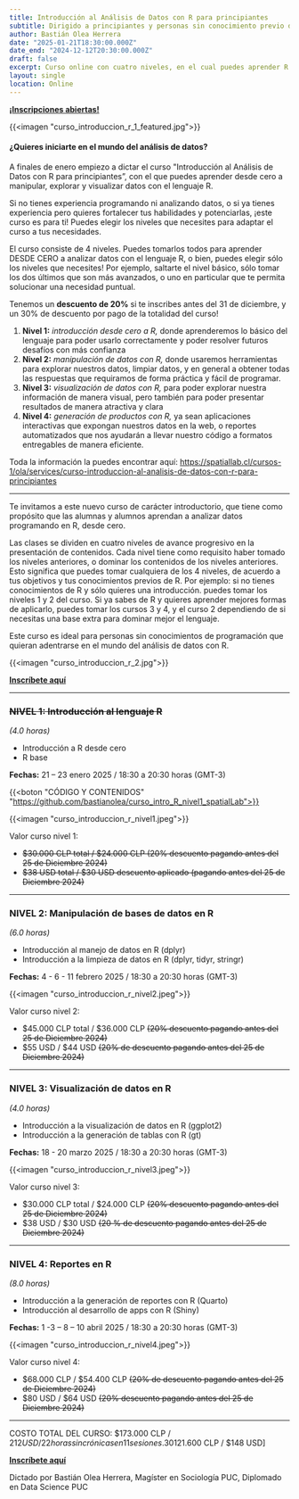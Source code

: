 ```yaml
---
title: Introducción al Análisis de Datos con R para principiantes
subtitle: Dirigido a principiantes y personas sin conocimiento previo de R
author: Bastián Olea Herrera
date: "2025-01-21T18:30:00.000Z"
date_end: "2024-12-12T20:30:00.000Z"
draft: false
excerpt: Curso online con cuatro niveles, en el cual puedes aprender R desde cero, sin conocimientos previos, y adentrarte en los siguientes niveles dependiendo de tus necesidades, o bien, tomar los niveles superiores para mejorar tus habilidades básicas de R. Inscripciones abiertas.
layout: single
location: Online
---
```


[**¡Inscripciones abiertas!**](https://spatiallab.cl/cursos-1/ola/services/curso-introduccion-al-analisis-de-datos-con-r-para-principiantes)

{{<imagen "curso_introduccion_r_1_featured.jpg">}}

#### ¿Quieres iniciarte en el mundo del análisis de datos? 

A finales de enero empiezo a dictar el curso "Introducción al Análisis de Datos con R para principiantes”, con el que puedes aprender desde cero a manipular, explorar y visualizar datos con el lenguaje R.

Si no tienes experiencia programando ni analizando datos, o si ya tienes experiencia pero quieres fortalecer tus habilidades y potenciarlas, ¡este curso es para ti! Puedes elegir los niveles que necesites para adaptar el curso a tus necesidades.

El curso consiste de 4 niveles. Puedes tomarlos todos para aprender DESDE CERO a analizar datos con el lenguaje R, o bien, puedes elegir sólo los niveles que necesites! Por ejemplo, saltarte el nivel básico, sólo tomar los dos últimos que son más avanzados, o uno en particular que te permita solucionar una necesidad puntual.

Tenemos un **descuento de 20%** si te inscribes antes del 31 de diciembre, y un 30% de descuento por pago de la totalidad del curso!

1. **Nivel 1:** _introducción desde cero a R,_ donde aprenderemos lo básico del lenguaje para poder usarlo correctamente y poder resolver futuros desafíos con más confianza
2. **Nivel 2:** _manipulación de datos con R,_ donde usaremos herramientas para explorar nuestros datos, limpiar datos, y en general a obtener todas las respuestas que requiramos de forma práctica y fácil de programar.
3. **Nivel 3:** _visualización de datos con R,_ para poder explorar nuestra información de manera visual, pero también para poder presentar resultados de manera atractiva y clara
4. **Nivel 4:** _generación de productos con R,_ ya sean aplicaciones interactivas que expongan nuestros datos en la web, o reportes automatizados que nos ayudarán a llevar nuestro código a formatos entregables de manera eficiente.

Toda la información la puedes encontrar aquí: https://spatiallab.cl/cursos-1/ola/services/curso-introduccion-al-analisis-de-datos-con-r-para-principiantes

----

Te invitamos a este nuevo curso de carácter introductorio, que tiene como propósito que las alumnas y alumnos aprendan a analizar datos programando en R, desde cero. 

Las clases se dividen en cuatro niveles de avance progresivo en la presentación de contenidos. Cada nivel tiene como requisito haber tomado los niveles anteriores, o dominar los contenidos de los niveles anteriores. Esto significa que puedes tomar cualquiera de los 4 niveles, de acuerdo a tus objetivos y tus conocimientos previos de R. Por ejemplo: si no tienes conocimientos de R y sólo quieres una introducción. puedes tomar los niveles 1 y 2 del curso. Si ya sabes de R y quieres aprender mejores formas de aplicarlo, puedes tomar los cursos 3 y 4, y el curso 2 dependiendo de si necesitas una base extra para dominar mejor el lenguaje.

Este curso es ideal para personas sin conocimientos de programación que quieran adentrarse en el mundo del análisis de datos con R.

{{<imagen "curso_introduccion_r_2.jpg">}}

[**Inscríbete aquí**](https://spatiallab.cl/cursos-1/ola/services/curso-introduccion-al-analisis-de-datos-con-r-para-principiantes)

----

### ~~NIVEL 1: Introducción al lenguaje R~~
_(4.0 horas)_ 
- Introducción a R desde cero 
- R base  

**Fechas:** 21 – 23 enero 2025 / 18:30 a 20:30 horas (GMT-3)  

{{<boton "CÓDIGO Y CONTENIDOS" "https://github.com/bastianolea/curso_intro_R_nivel1_spatialLab">}}

{{<imagen "curso_introduccion_r_nivel1.jpeg">}}

Valor curso nivel 1:  
- ~~$30.000 CLP total / $24.000 CLP (20% descuento pagando antes del 25 de Diciembre 2024)~~ 
- ~~$38 USD total / $30 USD descuento aplicado (pagando antes del 25 de Diciembre 2024)~~   


----

### NIVEL 2: Manipulación de bases de datos en R
_(6.0 horas)_
- Introducción al manejo de datos en R (dplyr)
- Introducción a la limpieza de datos en R (dplyr, tidyr, stringr)

**Fechas:** 4 - 6 - 11 febrero 2025 / 18:30 a 20:30 horas (GMT-3)  

{{<imagen "curso_introduccion_r_nivel2.jpeg">}}

Valor curso nivel 2:
- $45.000 CLP total / $36.000 CLP ~~(20% descuento pagando antes del 25 de Diciembre 2024)~~ 
- $55 USD / $44 USD ~~(20% de descuento pagando antes del 25 de Diciembre 2024)~~   

----

### NIVEL 3: Visualización de datos en R 
_(4.0 horas)_
- Introducción a la visualización de datos en R (ggplot2)
- Introducción a la generación de tablas con R (gt)  

**Fechas:** 18 - 20 marzo 2025 / 18:30 a 20:30 horas (GMT-3)  

{{<imagen "curso_introduccion_r_nivel3.jpeg">}}

Valor curso nivel 3: 
- $30.000 CLP total / $24.000 CLP ~~(20% descuento pagando antes del 25 de Diciembre 2024)~~  
- $38 USD / $30 USD ~~(20 % de descuento pagando antes del 25 de Diciembre 2024)~~   

----

### NIVEL 4: Reportes en R
_(8.0 horas)_
- Introducción a la generación de reportes con R (Quarto)
- Introducción al desarrollo de apps con R (Shiny)

**Fechas:** 1 -3 – 8 – 10 abril 2025 / 18:30 a 20:30 horas (GMT-3)  

{{<imagen "curso_introduccion_r_nivel4.jpeg">}}

Valor curso nivel 4: 
- $68.000 CLP / $54.400 CLP ~~(20% de descuento pagando antes del 25 de Diciembre 2024)~~ 
- $80 USD / $64 USD ~~(20% descuento pagando antes del 25 de Diciembre 2024)~~

----

COSTO TOTAL DEL CURSO: $173.000 CLP / $212 USD / 22 horas sincrónicas en 11 sesiones. 30% de descuento por pago de la totalidad del curso (4 niveles) [$121.600 CLP / $148 USD]

[**Inscríbete aquí**](https://spatiallab.cl/cursos-1/ola/services/curso-introduccion-al-analisis-de-datos-con-r-para-principiantes)

Dictado por Bastián Olea Herrera, Magíster en Sociología PUC, Diplomado en Data Science PUC